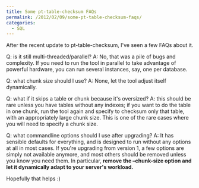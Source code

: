 ```yaml
---
title: Some pt-table-checksum FAQs
permalink: /2012/02/09/some-pt-table-checksum-faqs/
categories:
  - SQL
---
```

After the recent update to pt-table-checksum, I've seen a few FAQs about it.

Q: is it still multi-threaded/parallel? A: No, that was a pile of bugs and complexity. If you need to run the tool in parallel to take advantage of powerful hardware, you can run several instances, say, one per database.

Q: what chunk size should I use? A: None, let the tool adjust itself dynamically.

Q: what if it skips a table or chunk because it's oversized? A: this should be rare unless you have tables without any indexes; if you want to do the table in one chunk, run the tool again and specify to checksum only that table, with an appropriately large chunk size. This is one of the rare cases where you will need to specify a chunk size.

Q: what commandline options should I use after upgrading? A: It has sensible defaults for everything, and is designed to run without any options at all in most cases. If you're upgrading from version 1, a few options are simply not available anymore, and most others should be removed unless you know you need them. In particular, **remove the &#8211;chunk-size option and let it dynamically adapt to your server's workload.**

Hopefully that helps :)
